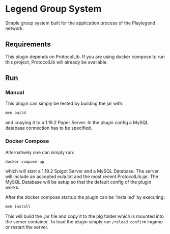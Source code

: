 # Legend Group System

Simple group system built for the application process of the Playlegend network.

## Requirements
This plugin depends on ProtocolLib. If you are using docker compose to run this project, ProtocolLib will already be available.

## Run

### Manual
This plugin can simply be tested by building the jar with:

```bash
mvn build
```

and copying it to a 1.19.2 Paper Server. In the plugin config a MySQL database connection has to be specified.

### Docker Compose
Alternatively one can simply run:

```bash
docker compose up
```

which will start a 1.19.2 Spigot Server and a MySQL Database. The server will include an accepted eula.txt and the most recent ProtocolLib.jar.
The MySQL Database will be setup so that the default config of the plugin works.

After the docker compose startup the plugin can be 'installed' by executing:

```bash
mvn install
```

This will build the .jar file and copy it to the plg folder which is mounted into the server container. To load the plugin simply run `/reload confirm` ingame or restart the server.
